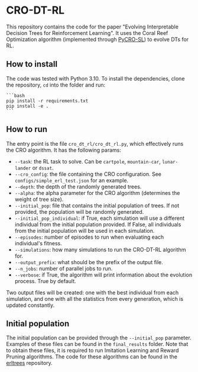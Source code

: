 # CRO-DT-RL

This repository contains the code for the paper "Evolving Interpretable Decision Trees for Reinforcement Learning". 
It uses the Coral Reef Optimization algorithm (implemented through [PyCRO-SL](https://github.com/jperezaracil/PyCROSL)) to evolve DTs for RL.

## How to install

The code was tested with Python 3.10. To install the dependencies, clone the repository, `cd` into the folder and run:

    ```bash
    pip install -r requirements.txt
    pip install -e .
    ```

## How to run

The entry point is the file `cro_dt_rl/cro_dt_rl.py`, which effectively runs the CRO algorithm. It has the following params:

- `--task`: the RL task to solve. Can be `cartpole`, `mountain-car`, `lunar-lander` or `dssat`.
- `--cro_config`: the file containing the CRO configuration. See `configs/simple_erl_test.json` for an example.
- `--depth`: the depth of the randomly generated trees.
- `--alpha`: the alpha parameter for the CRO algorithm (determines the weight of tree size).
- `--initial_pop`: file that contains the initial population of trees. If not provided, the population will be randomly generated.
- `--initial_pop_individual`: if True, each simulation will use a different individual from the initial population provided. If False, all individuals from the initial population will be used in each simulation.
- `--episodes`: number of episodes to run when evaluating each individual's fitness.
- `--simulations`: how many simulations to run the CRO-DT-RL algorithm for.
- `--output_prefix`: what should be the prefix of the output file.
- `--n_jobs`: number of parallel jobs to run.
- `--verbose`: if True, the algorithm will print information about the evolution process. True by default.

Two output files will be created: one with the best individual from each simulation, and one with all the statistics from every generation, which is updated constantly.

## Initial population

The initial population can be provided through the `--initial_pop` parameter. Examples of these files can be found in the `final_results` folder.
Note that to obtain these files, it is required to run Imitation Learning and Reward Pruning algorithms. The code for these algorithms can be found in the [erltrees](github.com/vgarciasc/erltrees) repository.